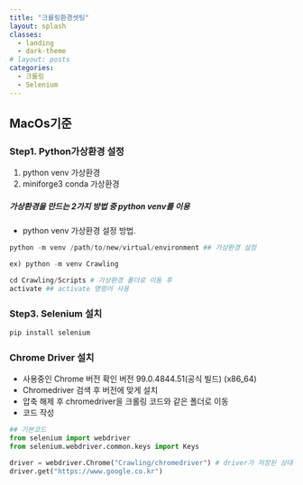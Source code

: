 ```yaml
---
title: "크롤링환경셋팅"
layout: splash
classes:
  - landing
  - dark-theme
# layout: posts
categories:
  - 크롤링
  - Selenium
---
```



## MacOs기준
### Step1. Python가상환경 설정
1. python venv 가상환경
2. miniforge3 conda 가상환경
##### 가상환경을 만드는 2가지 방법 중 python venv를 이용
- python venv 가상환경 설정 방법.

```python
python -m venv /path/to/new/virtual/environment ## 가상환경 설정

ex) python -m venv Crawling
``` 
``` python
cd Crawling/Scripts # 가상환경 폴더로 이동 후
activate ## activate 명령어 사용
``` 

### Step3.   Selenium 설치

```python
pip install selenium
```
### Chrome Driver 설치

- 사용중인 Chrome 버전 확인
버전 99.0.4844.51(공식 빌드) (x86_64)
- Chromedriver 검색 후 버전에 맞게 설치
- 압축 해제 후 chromedriver을 크롤링 코드와 같은 폴더로 이동
- 코드 작성

```python
## 기본코드
from selenium import webdriver
from selenium.webdriver.common.keys import Keys

driver = webdriver.Chrome("Crawling/chromedriver") # driver가 저장된 상대경로
driver.get("https://www.google.co.kr")

```


